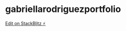 # gabriellarodriguezportfolio

[Edit on StackBlitz ⚡️](https://stackblitz.com/edit/gabriellarodriguezportfolio)